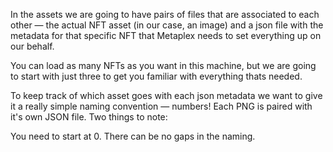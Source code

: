 In the assets we are going to have pairs of files that are associated to each other — the actual NFT asset (in our case, an image) and a json file with the metadata for that specific NFT that Metaplex needs to set everything up on our behalf.

You can load as many NFTs as you want in this machine, but we are going to start with just three to get you familiar with everything thats needed.

To keep track of which asset goes with each json metadata we want to give it a really simple naming convention — numbers! Each PNG is paired with it's own JSON file. Two things to note:

You need to start at 0.
There can be no gaps in the naming.